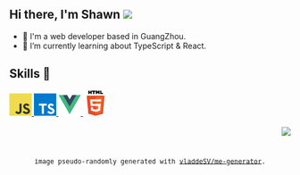 ## Hi there, I'm Shawn <img src="https://raw.githubusercontent.com/iampavangandhi/iampavangandhi/master/gifs/Hi.gif" width="30px">

- 🚩 I'm a web developer based in GuangZhou.
- 🌱 I’m currently learning about TypeScript & React.

## Skills 🚀 

<!-- <a href="https://github.com/search?q=user%3AJadhielv+is%3Arepo+language%3Ajavascript+fork%3Atrue">
    <code><img height="40" src="https://raw.githubusercontent.com/github/explore/80688e429a7d4ef2fca1e82350fe8e3517d3494d/topics/nodejs/nodejs.png"></code>
</a> -->
<a href="https://github.com/search?q=user%3AJadhielv+is%3Arepo+language%3Ajavascript+fork%3Atrue">
    <code><img height="40" src="https://raw.githubusercontent.com/github/explore/80688e429a7d4ef2fca1e82350fe8e3517d3494d/topics/javascript/javascript.png"></code>
</a>
<a href="https://github.com/search?q=user%3AJadhielv+is%3Arepo+language%3AtypeScript+fork%3Atrue">
    <code><img height="40" src="https://raw.githubusercontent.com/github/explore/80688e429a7d4ef2fca1e82350fe8e3517d3494d/topics/typescript/typescript.png"></code>
</a>
<a href="https://github.com/search?q=user%3AJadhielv+is%3Arepo+language%3Avue+fork%3Atrue">
    <code><img height="40" src="https://raw.githubusercontent.com/github/explore/80688e429a7d4ef2fca1e82350fe8e3517d3494d/topics/vue/vue.png"></code>
</a>
<a href="https://github.com/search?q=user%3AJadhielv+is%3Arepo+language%3Ahtml+fork%3Atrue">
    <code><img height="45" src="https://raw.githubusercontent.com/github/explore/80688e429a7d4ef2fca1e82350fe8e3517d3494d/topics/html/html.png"></code>
</a>


<br/>
<br/>


<!-- ## My Stats🎈


![Shawn's GitHub stats](https://github-readme-stats.vercel.app/api?username=DuskTillDawn85&hide=contribs,issues&show_icons=true&theme=radical)

<img src="https://github-readme-stats.vercel.app/api/top-langs/?username=DuskTillDawn85&layout=compact&theme=tokyonight&card_width=445" alt="Most Used Languages"/> -->

<img align="right" src="https://generator.vladde.me/?v=0">

<br/>
<br/>
<div align="center">
  
<samp><sub>image pseudo-randomly generated with [vladdeSV/me-generator](https://github.com/vladdeSV/me-generator#me-generator).</sub></samp>

</div>
